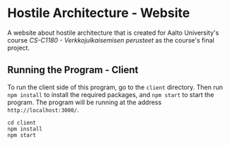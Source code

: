 # Hostile Architecture - Website

A website about hostile architecture that is created for Aalto University's course <em>CS-C1180 - Verkkojulkaisemisen perusteet</em> as the course's final project.

## Running the Program - Client

To run the client side of this program, go to the `client` directory. Then run `npm install` to install the required packages, and `npm start` to start the program. The program will be running at the address `http://localhost:3000/`.

```
cd client
npm install
npm start
```
